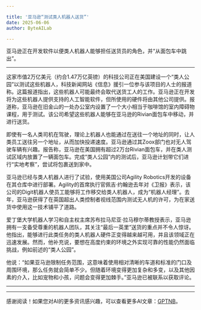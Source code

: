 ```yaml
---

title: '亚马逊“测试类人机器人送货”'
date: 2025-06-06
author: ByteAILab

---
```


亚马逊正在开发软件以便类人机器人能够担任送货员的角色，并“从面包车中跳出”。

---
这家市值2万亿美元（约合1.47万亿英镑）的科技公司正在美国建设一个“类人公园”以测试这些机器人，科技新闻网站《信息》援引一位参与该项目的人士的报道称。这篇报道指出，这些机器人可能最终会取代送货工人的工作。亚马逊正在开发将为这些机器人提供支持的人工智能软件，但所使用的硬件将由其他公司提供。报道称，亚马逊在旧金山的一处办公室内设置了一个大小相当于咖啡馆的室内障碍物课程，用于测试。该公司希望这些机器人能够在亚马逊的Rivian面包车中移动，并进行送货。

即使有一名人类司机在驾驶，理论上机器人也能通过在送往一个地址的同时，让人类员工送往另一个地址，从而加快投递速度。亚马逊通过其Zoox部门也对无人驾驶车辆有兴趣。报告称，亚马逊在美国拥有超过2万台Rivian面包车，并在类人测试区域内放置了一辆面包车。完成“类人公园”内的测试后，亚马逊计划带它们进行“实地考察”，尝试将包裹送到家中。

亚马逊已经与类人机器人进行了试验，使用美国公司Agility Robotics开发的设备在其仓库中进行部署。Agility的首席执行官佩吉·约翰逊去年对《卫报》表示，该公司的Digit机器人使员工能够将工作移交给类人机器人，成为“机器人经理”。去年，亚马逊获得了在英国超出人类控制者视线范围内测试无人机的许可，为在家送货中使用这一技术铺平了道路。

爱丁堡大学机器人学习和自主权主席苏布拉马尼亚·拉马穆尔蒂教授表示，亚马逊拥有一支备受尊重的机器人团队，其关注“最后一英里”送货的重点并不令人惊讶。他指出，能够进行此类任务的类人机器人硬件正变得越来越可用，并且该领域正在迅速发展。然而，他补充说，要想在高度约束的环境之外实现可靠的性能仍然面临挑战，例如前述的“类人公园”。

他说：“如果亚马逊限制任务范围，这意味着使用相对清晰的车道和标准的门口及周围环境，那么任务就会简单不少。但随着环境变得更加复杂和多变，以及其他因素的介入，比如宠物和小孩，问题会变得更加棘手。”亚马逊已被联系以获取评论。

---
---
感谢阅读！如果您对AI的更多资讯感兴趣，可以查看更多AI文章：[GPTNB](https://gptnb.com)。